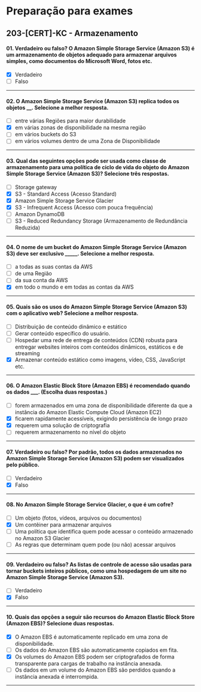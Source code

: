 # Preparação para exames

## 203-[CERT]-KC - Armazenamento

#### 01. Verdadeiro ou falso? O Amazon Simple Storage Service (Amazon S3) é um armazenamento de objetos adequado para armazenar arquivos simples, como documentos do Microsoft Word, fotos etc.
- [x] Verdadeiro
- [ ] Falso

***

#### 02. O Amazon Simple Storage Service (Amazon S3) replica todos os objetos __. Selecione a melhor resposta.
- [ ] entre várias Regiões para maior durabilidade
- [x] em várias zonas de disponibilidade na mesma região
- [ ] em vários buckets do S3
- [ ] em vários volumes dentro de uma Zona de Disponibilidade
 
***

#### 03. Qual das seguintes opções pode ser usada como classe de armazenamento para uma política de ciclo de vida do objeto do Amazon Simple Storage Service (Amazon S3)? Selecione três respostas.
- [ ] Storage gateway
- [x] S3 - Standard Access (Acesso Standard)
- [x] Amazon Simple Storage Service Glacier
- [x] S3 - Infrequent Access (Acesso com pouca frequência)
- [ ] Amazon DynamoDB
- [ ] S3 - Reduced Redundancy Storage (Armazenamento de Redundância Reduzida)

***

#### 04. O nome de um bucket do Amazon Simple Storage Service (Amazon S3) deve ser exclusivo _____. Selecione a melhor resposta.
- [ ] a todas as suas contas da AWS
- [ ] de uma Região
- [ ] da sua conta da AWS
- [x] em todo o mundo e em todas as contas da AWS

***

#### 05. Quais são os usos do Amazon Simple Storage Service (Amazon S3) com o aplicativo web? Selecione a melhor resposta.
- [ ] Distribuição de conteúdo dinâmico e estático
- [ ] Gerar conteúdo específico do usuário.
- [ ] Hospedar uma rede de entrega de conteúdos (CDN) robusta para entregar websites inteiros com conteúdos dinâmicos, estáticos e de streaming
- [x] Armazenar conteúdo estático como imagens, vídeo, CSS, JavaScript etc.

***

#### 06. O Amazon Elastic Block Store (Amazon EBS) é recomendado quando os dados ___. (Escolha duas respostas.)
- [ ] forem armazenados em uma zona de disponibilidade diferente da que a instância do Amazon Elastic Compute Cloud (Amazon EC2)
- [x] ficarem rapidamente acessíveis, exigindo persistência de longo prazo
- [x] requerem uma solução de criptografia
- [ ] requerem armazenamento no nível do objeto

***

#### 07. Verdadeiro ou falso? Por padrão, todos os dados armazenados no Amazon Simple Storage Service (Amazon S3) podem ser visualizados pelo público.
- [ ] Verdadeiro
- [x] Falso

***

#### 08. No Amazon Simple Storage Service Glacier, o que é um cofre?
- [ ] Um objeto (fotos, vídeos, arquivos ou documentos)
- [x] Um contêiner para armazenar arquivos
- [ ] Uma política que identifica quem pode acessar o conteúdo armazenado no Amazon S3 Glacier
- [ ] As regras que determinam quem pode (ou não) acessar arquivos

***

#### 09. Verdadeiro ou falso? As listas de controle de acesso são usadas para tornar buckets inteiros públicos, como uma hospedagem de um site no Amazon Simple Storage Service (Amazon S3).
- [ ] Verdadeiro
- [x] Falso

***

#### 10. Quais das opções a seguir são recursos do Amazon Elastic Block Store (Amazon EBS)? Selecione duas respostas.
- [x] O Amazon EBS é automaticamente replicado em uma zona de disponibilidade.
- [ ] Os dados do Amazon EBS são automaticamente copiados em fita.
- [x] Os volumes do Amazon EBS podem ser criptografados de forma transparente para cargas de trabalho na instância anexada.
- [ ] Os dados em um volume do Amazon EBS são perdidos quando a instância anexada é interrompida.

***
